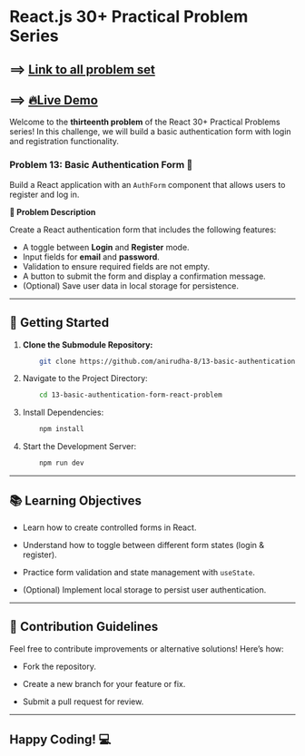 # React.js 30+ Practical Problem Series

## ==> [Link to all problem set](https://github.com/anirudha-8/react.js-practical-problems.git)

## ==> [🔥Live Demo](https://13-authentication-form.vercel.app/)

Welcome to the **thirteenth problem** of the React 30+ Practical Problems series! In this challenge, we will build a basic authentication form with login and registration functionality.

### Problem 13: Basic Authentication Form 🔐

Build a React application with an `AuthForm` component that allows users to register and log in.

**📝 Problem Description**

Create a React authentication form that includes the following features:

- A toggle between **Login** and **Register** mode.
- Input fields for **email** and **password**.
- Validation to ensure required fields are not empty.
- A button to submit the form and display a confirmation message.
- (Optional) Save user data in local storage for persistence.

---

## 🚀 Getting Started

1. **Clone the Submodule Repository:**

    ```bash
        git clone https://github.com/anirudha-8/13-basic-authentication-form-react-problem.git
    ```

2. Navigate to the Project Directory:

    ```bash
        cd 13-basic-authentication-form-react-problem
    ```

3. Install Dependencies:

    ```bash
        npm install
    ```

4. Start the Development Server:

    ```bash
        npm run dev
    ```

---

## 📚 Learning Objectives

- Learn how to create controlled forms in React.

- Understand how to toggle between different form states (login & register).

- Practice form validation and state management with `useState`.

- (Optional) Implement local storage to persist user authentication.

---

## 🤝 Contribution Guidelines

Feel free to contribute improvements or alternative solutions! Here’s how:

- Fork the repository.

- Create a new branch for your feature or fix.

- Submit a pull request for review.

---

## Happy Coding! 💻
